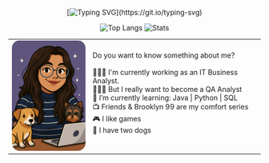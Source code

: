 <!-- TESTE -->
<div align="center">

[![Typing SVG](https://readme-typing-svg.demolab.com?font=Fira+Code&pause=1000&color=F73873&width=685&lines=Hello%2C+world!+I'm+Mylena%2C+and+you're+on+my+Github+profile.)](https://git.io/typing-svg)

<img height="180em" src="https://github-readme-stats.vercel.app/api/top-langs?username=anelymr&show_icons=true&theme=radical&locale=en&layout=compact" alt="Top Langs"/>
<img height="180em" src="https://github-readme-stats.vercel.app/api?username=anelymr&show_icons=true&theme=radical&locale=en" alt="Stats"/>

<table width="500px">
  <tr>
    <td width="250px" align="center">
      <img src="https://github.com/anelymr/anelymr/blob/main/anima%C3%A7%C3%A3o-mylena.png?raw=true" alt="Cartoon da Mylena" width="200px" style="border-radius: 15px;"/>
    </td>
    <td width="510px">
        Do you want to know something about me?<br>
        <br>👩🏽‍💻 I'm currently working as an IT Business Analyst.<br>
        🧙🏽‍♀️ But I really want to become a QA Analyst <br>
        🌱 I’m currently learning: Java | Python | SQL <br>
        📺 Friends & Brooklyn 99 are my comfort series <br>
        🎮 I like games <br>
        🐶 I have two dogs <br>
      </p>
    </td>
  </tr>
</table>

</div>




</div>


<!-- old
[![Typing SVG](https://readme-typing-svg.demolab.com?font=Fira+Code&pause=1000&color=F73873&width=685&lines=Hello%2C+world!+I'm+Mylena%2C+and+you're+on+my+Github+profile.)](https://git.io/typing-svg)
--
<pre>
    👩🏽‍💻 I'm currently working as an IT Business Analyst.
    🧙🏽‍♀️ But I really want to become a QA Analyst.
    🌱 I’m currently learning: Java | Python | SQL;
    🎮 Do you want to know something about me? Friends & Brooklyn 99 are my confort series and I like Games & Animes;
</pre>

<div align="center">
  <img height="180em" src="https://github-readme-stats.vercel.app/api/top-langs?username=anelymr&show_icons=true&theme=radical&locale=en&layout=compact" alt="anelymr"/>
  <img height="180em" src="https://github-readme-stats.vercel.app/api?username=anelymr&show_icons=true&theme=radical&locale=en" alt="anelymr"/>
</div>
 -->
